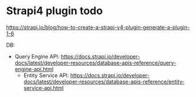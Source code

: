# Strapi4 plugin todo

https://strapi.io/blog/how-to-create-a-strapi-v4-plugin-generate-a-plugin-1-6

DB:
- Query Engine API: https://docs.strapi.io/developer-docs/latest/developer-resources/database-apis-reference/query-engine-api.html
    - Entity Service API: https://docs.strapi.io/developer-docs/latest/developer-resources/database-apis-reference/entity-service-api.html